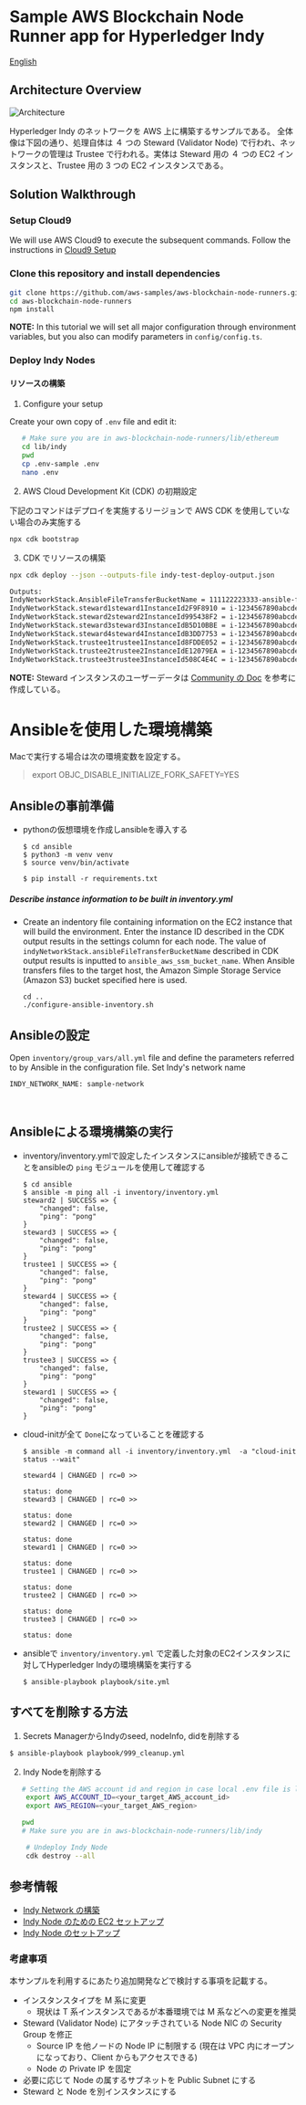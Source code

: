 # Sample AWS Blockchain Node Runner app for Hyperledger Indy

[English](./README.md)

## Architecture Overview

![Architecture](./doc/assets/Architecture.png)

Hyperledger Indy のネットワークを AWS 上に構築するサンプルである。
全体像は下図の通り、処理自体は ４ つの Steward (Validator Node) で行われ、ネットワークの管理は Trustee で行われる。実体は Steward 用の ４ つの EC2 インスタンスと、Trustee 用の 3 つの EC2 インスタンスである。

## Solution Walkthrough

### Setup Cloud9

We will use AWS Cloud9 to execute the subsequent commands. Follow the instructions in [Cloud9 Setup](../../docs/setup-cloud9.md)

### Clone this repository and install dependencies

```bash
git clone https://github.com/aws-samples/aws-blockchain-node-runners.git
cd aws-blockchain-node-runners
npm install
```

**NOTE:** In this tutorial we will set all major configuration through environment variables, but you also can modify parameters in `config/config.ts`.

### Deploy Indy Nodes

#### リソースの構築

1. Configure  your setup

Create your own copy of `.env` file and edit it:
```bash
   # Make sure you are in aws-blockchain-node-runners/lib/ethereum
   cd lib/indy
   pwd
   cp .env-sample .env
   nano .env
```

2. AWS Cloud Development Kit (CDK) の初期設定

下記のコマンドはデプロイを実施するリージョンで AWS CDK を使用していない場合のみ実施する

```bash
npx cdk bootstrap
```

3. CDK でリソースの構築

```bash
npx cdk deploy --json --outputs-file indy-test-deploy-output.json

Outputs:
IndyNetworkStack.AnsibleFileTransferBucketName = 111122223333-ansible-file-transfer-bucket
IndyNetworkStack.steward1steward1InstanceId2F9F8910 = i-1234567890abcdef1
IndyNetworkStack.steward2steward2InstanceId995438F2 = i-1234567890abcdef2
IndyNetworkStack.steward3steward3InstanceIdB5D10BBE = i-1234567890abcdef3
IndyNetworkStack.steward4steward4InstanceIdB3DD7753 = i-1234567890abcdef4
IndyNetworkStack.trustee1trustee1InstanceId8FDDE052 = i-1234567890abcdef5
IndyNetworkStack.trustee2trustee2InstanceIdE12079EA = i-1234567890abcdef6
IndyNetworkStack.trustee3trustee3InstanceId508C4E4C = i-1234567890abcdef7
```

**NOTE:** Steward インスタンスのユーザーデータは [Community の Doc](https://github.com/hyperledger/indy-node/blob/main/docs/source/install-docs/AWS-NodeInstall-20.04.md) を参考に作成している。

# Ansibleを使用した環境構築

Macで実行する場合は次の環境変数を設定する。

> export OBJC_DISABLE_INITIALIZE_FORK_SAFETY=YES

## Ansibleの事前準備

- pythonの仮想環境を作成しansibleを導入する
  ```
  $ cd ansible
  $ python3 -m venv venv
  $ source venv/bin/activate
  ```

  ```
  $ pip install -r requirements.txt
  ```

##### Describe instance information to be built in inventory.yml

- Create an indentory file containing information on the EC2 instance that will build the environment. Enter the instance ID described in the CDK output results in the settings column for each node. The value of `indyNetworkStack.ansibleFileTransferBucketName` described in CDK output results is inputted to `ansible_aws_ssm_bucket_name`. When Ansible transfers files to the target host, the Amazon Simple Storage Service (Amazon S3) bucket specified here is used.

  ```
  cd ..
  ./configure-ansible-inventory.sh
  ```

## Ansibleの設定
Open `inventory/group_vars/all.yml` file and define the parameters referred to by Ansible in the configuration file. Set Indy's network name

```
INDY_NETWORK_NAME: sample-network
```
​
## Ansibleによる環境構築の実行

- inventory/inventory.ymlで設定したインスタンスにansibleが接続できることをansibleの `ping` モジュールを使用して確認する
  ```
  $ cd ansible
  $ ansible -m ping all -i inventory/inventory.yml  
  steward2 | SUCCESS => {
      "changed": false,
      "ping": "pong"
  }
  steward3 | SUCCESS => {
      "changed": false,
      "ping": "pong"
  }
  trustee1 | SUCCESS => {
      "changed": false,
      "ping": "pong"
  }
  steward4 | SUCCESS => {
      "changed": false,
      "ping": "pong"
  }
  trustee2 | SUCCESS => {
      "changed": false,
      "ping": "pong"
  }
  trustee3 | SUCCESS => {
      "changed": false,
      "ping": "pong"
  }
  steward1 | SUCCESS => {
      "changed": false,
      "ping": "pong"
  }
  ```

- cloud-initが全て `Done`になっていることを確認する

  ```
  $ ansible -m command all -i inventory/inventory.yml  -a "cloud-init status --wait"

  steward4 | CHANGED | rc=0 >>

  status: done
  steward3 | CHANGED | rc=0 >>

  status: done
  steward2 | CHANGED | rc=0 >>

  status: done
  steward1 | CHANGED | rc=0 >>

  status: done
  trustee1 | CHANGED | rc=0 >>

  status: done
  trustee2 | CHANGED | rc=0 >>

  status: done
  trustee3 | CHANGED | rc=0 >>

  status: done
  ```

- ansibleで `inventory/inventory.yml` で定義した対象のEC2インスタンスに対してHyperledger Indyの環境構築を実行する
  ```
  $ ansible-playbook playbook/site.yml
  ```

## すべてを削除する方法

1. Secrets ManagerからIndyのseed, nodeInfo, didを削除する

```bash
$ ansible-playbook playbook/999_cleanup.yml
```

2. Indy Nodeを削除する

```bash
   # Setting the AWS account id and region in case local .env file is lost
    export AWS_ACCOUNT_ID=<your_target_AWS_account_id>
    export AWS_REGION=<your_target_AWS_region>

   pwd
   # Make sure you are in aws-blockchain-node-runners/lib/indy

    # Undeploy Indy Node
    cdk destroy --all
```

## 参考情報
- [Indy Network の構築](https://github.com/pSchlarb/indy-node/blob/documentationUpdate/docs/source/NewNetwork/NewNetwork.md)
- [Indy Node のための EC2 セットアップ](https://github.com/hyperledger/indy-node/blob/main/docs/source/install-docs/AWS-NodeInstall-20.04.md)
- [Indy Node のセットアップ](https://github.com/pSchlarb/indy-node/blob/documentationUpdate/docs/source/installation-and-configuration.md)

### 考慮事項

本サンプルを利用するにあたり追加開発などで検討する事項を記載する。

-   インスタンスタイプを M 系に変更
    -   現状は T 系インスタンスであるが本番環境では M 系などへの変更を推奨
-   Steward (Validator Node) にアタッチされている Node NIC の Security Group を修正
    -   Source IP を他ノードの Node IP に制限する (現在は VPC 内にオープンになっており、Client からもアクセスできる)
    -   Node の Private IP を固定
-   必要に応じて Node の属するサブネットを Public Subnet にする
-   Steward と Node を別インスタンスにする
